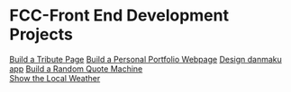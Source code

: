 # FCC-Front End Development Projects
[Build a Tribute Page](https://1103409364.github.io/FCC-Front-End-Projects/Build-a-Tribute-Page/)
[Build a Personal Portfolio Webpage](https://1103409364.github.io/FCC-Front-End-Projects/Build-a-Personal-Portfolio-Webpage/) 
[Design danmaku app](https://1103409364.github.io/FCC-Front-End-Projects/Design-danmaku-app/)
[Build a Random Quote Machine](https://1103409364.github.io/FCC-Front-End-Projects/Build-a-Random-Quote-Machine/index.html)<br>
[Show the Local Weather](https://1103409364.github.io/FCC-Front-End-Projects/Show-the-Local-Weather)
